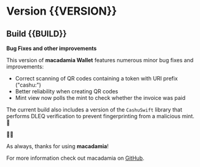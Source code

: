 # Version {{VERSION}}
## Build {{BUILD}}

**Bug Fixes and other improvements**

This version of **macadamia Wallet** features numerous minor bug fixes and improvements:
- Correct scanning of QR codes containing a token with URI prefix ("cashu:")
- Better reliability when creating QR codes
- Mint view now polls the mint to check whether the invoice was paid

The current build also includes a version of the `CashuSwift` library that performs DLEQ verification to prevent fingerprinting from a malicious mint. 🔎

🥜🥜

As always, thanks for using **macadamia**!

For more information check out macadamia on [GitHub](https://github.com/zeugmaster/macadamia).
